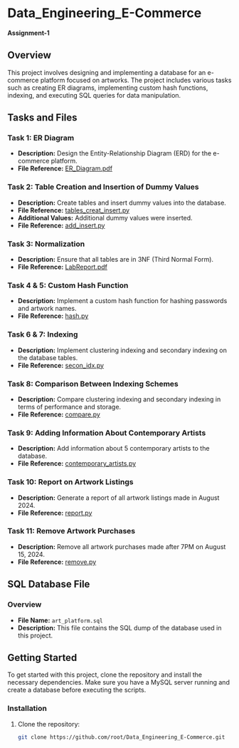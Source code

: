 # Data_Engineering_E-Commerce
**Assignment-1**

## Overview
This project involves designing and implementing a database for an e-commerce platform focused on artworks. The project includes various tasks such as creating ER diagrams, implementing custom hash functions, indexing, and executing SQL queries for data manipulation.

## Tasks and Files

### Task 1: ER Diagram
- **Description:** Design the Entity-Relationship Diagram (ERD) for the e-commerce platform.
- **File Reference:** [ER_Diagram.pdf](ER_diagram.pdf)

### Task 2: Table Creation and Insertion of Dummy Values
- **Description:** Create tables and insert dummy values into the database.
- **File Reference:** [tables_creat_insert.py](db/tables_creat_insert.py)
- **Additional Values:** Additional dummy values were inserted.
- **File Reference:** [add_insert.py](db/add_insert.py)

### Task 3: Normalization
- **Description:** Ensure that all tables are in 3NF (Third Normal Form).
- **File Reference:** [LabReport.pdf](LabReport.pdf)

### Task 4 & 5: Custom Hash Function
- **Description:** Implement a custom hash function for hashing passwords and artwork names.
- **File Reference:** [hash.py](db/hash.py)

### Task 6 & 7: Indexing
- **Description:** Implement clustering indexing and secondary indexing on the database tables.
- **File Reference:** [secon_idx.py](db/secon_idx.py)

### Task 8: Comparison Between Indexing Schemes
- **Description:** Compare clustering indexing and secondary indexing in terms of performance and storage.
- **File Reference:** [compare.py](db/compare.py)

### Task 9: Adding Information About Contemporary Artists
- **Description:** Add information about 5 contemporary artists to the database.
- **File Reference:** [contemporary_artists.py](db/contemporary_artists.py)

### Task 10: Report on Artwork Listings
- **Description:** Generate a report of all artwork listings made in August 2024.
- **File Reference:** [report.py](db/report.py)

### Task 11: Remove Artwork Purchases
- **Description:** Remove all artwork purchases made after 7PM on August 15, 2024.
- **File Reference:** [remove.py](db/report.py)

## SQL Database File

### Overview
- **File Name:** `art_platform.sql`
- **Description:** This file contains the SQL dump of the database used in this project.

## Getting Started

To get started with this project, clone the repository and install the necessary dependencies. Make sure you have a MySQL server running and create a database before executing the scripts.

### Installation

1. Clone the repository:
   ```bash
   git clone https://github.com/root/Data_Engineering_E-Commerce.git
